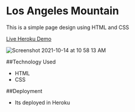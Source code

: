 # Los Angeles Mountain
This is a simple page design using HTML and CSS


[Live Heroku Demo](https://losangelesmountains-jithin.herokuapp.com/)

![Screenshot 2021-10-14 at 10 58 13 AM](https://user-images.githubusercontent.com/90886888/137257205-ca73cbaa-1b59-4ef3-acd6-60ff5b1794ae.png)

##Technology Used
* HTML
* CSS


##Deployment 
* Its deployed in Heroku
